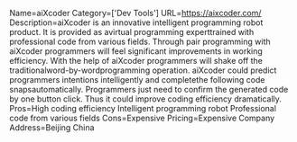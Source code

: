 Name=aiXcoder
Category=['Dev Tools']
URL=https://aixcoder.com/
Description=aiXcoder is an innovative intelligent programming robot product. It is provided as avirtual programming experttrained with professional code from various fields. Through pair programming with aiXcoder programmers will feel significant improvements in working efficiency. With the help of aiXcoder programmers will shake off the traditionalword-by-wordprogramming operation. aiXcoder could predict programmers intentions intelligently and completethe following code snapsautomatically. Programmers just need to confirm the generated code by one button click. Thus it could improve coding efficiency dramatically.
Pros=High coding efficiency Intelligent programming robot Professional code from various fields
Cons=Expensive
Pricing=Expensive
Company Address=Beijing China
